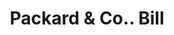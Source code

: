 ---
doi: 10.7916/D8M05HJW
date_other: '1880'
date_other_textual: 1880-1889
form: printed ephemera
genre:
- Invoices
name:
- Packard & Co.
object_in_context_url: https://biggert.cul.columbia.edu/items/view/ave_biggert_01368
subject_hierarchical_geographic:
- Greenville, Pennsylvania, United States
subject_name:
- Packard & Co.
title: Packard & Co.. Bill
sort_title: Packard & Co.. Bill
call_number: ave_biggert_01368
coordinates:
- 41.405,-80.38666666666667
pid: ave_biggert_01368
identifiers: ave_biggert_01368
thumbnail: https://derivativo-3.library.columbia.edu/iiif/2/ldpd:344722/full/!256,256/0/native.jpg
permalink: "/biggert/ave_biggert_01368/"
layout: iiif-image-page
---